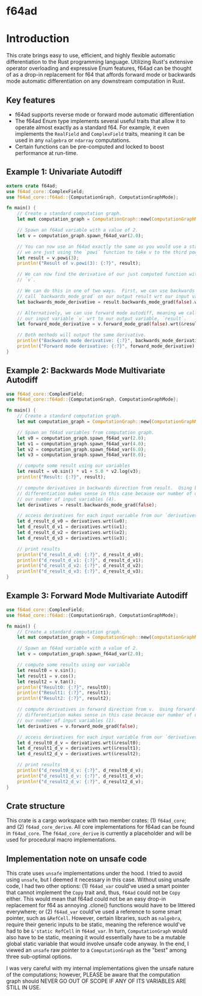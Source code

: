 # f64ad

# Introduction

This crate brings easy to use, efficient, and highly flexible automatic differentiation to the
Rust programming language.  Utilizing Rust's extensive operator overloading and expressive Enum
features, f64ad can be thought of as a drop-in replacement for f64 that affords forward mode
or backwards mode automatic differentiation on any downstream computation in Rust.

## Key features
- f64ad supports reverse mode or forward mode automatic differentiation
- The f64ad Enum type implements several useful traits that allow it to operate almost exactly as a
standard f64.  For example, it even implements the `RealField` and `ComplexField` traits,
meaning it can be used in any `nalgebra` or `ndarray` computations.
- Certain functions can be pre-computed and locked to boost performance at run-time.

## Example 1: Univariate Autodiff
```rust
extern crate f64ad;
use f64ad_core::ComplexField;
use f64ad_core::f64ad::{ComputationGraph, ComputationGraphMode};

fn main() {
    // Create a standard computation graph.
    let mut computation_graph = ComputationGraph::new(ComputationGraphMode::Standard, None);

    // Spawn an f64ad variable with a value of 2.
    let v = computation_graph.spawn_f64ad_var(2.0);

    // You can now use an f64ad exactly the same as you would use a standard f64.  In this example,
    // we are just using the `powi` function to take v to the third power.
    let result = v.powi(3);
    println!("Result of v.powi(3): {:?}", result);

    // We can now find the derivative of our just computed function with respect to our input variable,
    // `v`.

    // We can do this in one of two ways.  First, we can use backwards mode autodiff, meaning we
    // call `backwards_mode_grad` on our output result wrt our input variable, `v`:
    let backwards_mode_derivative = result.backwards_mode_grad(false).wrt(&v);

    // Alternatively, we can use forward mode autodiff, meaning we call `forward_mode_grad` on
    // our input variable `v` wrt to our output variable, `result`.
    let forward_mode_derivative = v.forward_mode_grad(false).wrt(&result);

    // Both methods will output the same derivative.
    println!("Backwards mode derivative: {:?}", backwards_mode_derivative);
    println!("Forward mode derivative: {:?}", forward_mode_derivative);
}
```

## Example 2: Backwards Mode Multivariate Autodiff
```rust
use f64ad_core::ComplexField;
use f64ad_core::f64ad::{ComputationGraph, ComputationGraphMode};

fn main() {
    // Create a standard computation graph.
    let mut computation_graph = ComputationGraph::new(ComputationGraphMode::Standard, None);

    // Spawn an f64ad variables from computation graph.
    let v0 = computation_graph.spawn_f64ad_var(2.0);
    let v1 = computation_graph.spawn_f64ad_var(4.0);
    let v2 = computation_graph.spawn_f64ad_var(6.0);
    let v3 = computation_graph.spawn_f64ad_var(8.0);

    // compute some result using our variables
    let result = v0.sin() * v1 + 5.0 * v2.log(v3);
    println!("Result: {:?}", result);

    // compute derivatives in backwards direction from result.  Using backwards mode automatic
    // differentiation makes sense in this case because our number of outputs (1) is less than
    // our number of input variables (4).
    let derivatives = result.backwards_mode_grad(false);

    // access derivatives for each input variable from our `derivatives` object.
    let d_result_d_v0 = derivatives.wrt(&v0);
    let d_result_d_v1 = derivatives.wrt(&v1);
    let d_result_d_v2 = derivatives.wrt(&v2);
    let d_result_d_v3 = derivatives.wrt(&v3);

    // print results
    println!("d_result_d_v0: {:?}", d_result_d_v0);
    println!("d_result_d_v1: {:?}", d_result_d_v1);
    println!("d_result_d_v2: {:?}", d_result_d_v2);
    println!("d_result_d_v3: {:?}", d_result_d_v3);
}
```
## Example 3: Forward Mode Multivariate Autodiff

```rust
use f64ad_core::ComplexField;
use f64ad_core::f64ad::{ComputationGraph, ComputationGraphMode};

fn main() {
    // Create a standard computation graph.
    let mut computation_graph = ComputationGraph::new(ComputationGraphMode::Standard, None);

    // Spawn an f64ad variable with a value of 2.
    let v = computation_graph.spawn_f64ad_var(2.0);

    // compute some results using our variable
    let result0 = v.sin();
    let result1 = v.cos();
    let result2 = v.tan();
    println!("Result0: {:?}", result0);
    println!("Result1: {:?}", result1);
    println!("Result2: {:?}", result2);

    // compute derivatives in forward direction from v.  Using forward mode automatic
    // differentiation makes sense in this case because our number of outputs (3) is greater than
    // our number of input variables (1).
    let derivatives = v.forward_mode_grad(false);

    // access derivatives for each input variable from our `derivatives` object.
    let d_result0_d_v = derivatives.wrt(&result0);
    let d_result1_d_v = derivatives.wrt(&result1);
    let d_result2_d_v = derivatives.wrt(&result2);

    // print results
    println!("d_result0_d_v: {:?}", d_result0_d_v);
    println!("d_result1_d_v: {:?}", d_result1_d_v);
    println!("d_result2_d_v: {:?}", d_result2_d_v);
}
```

## Crate structure
This crate is a cargo workspace with two member crates: (1) `f64ad_core`; and (2) `f64ad_core_derive`.
All core implementations for f64ad can be found in `f64ad_core`.  The `f64ad_core_derive` is
currently a placeholder and will be used for procedural macro implementations.

## Implementation note on unsafe code
This crate uses `unsafe` implementations under the hood.  I tried to avoid using `unsafe`, but
I deemed it necessary in this case.  Without using unsafe code, I had two other options:
(1) `f64ad_var` could've used a smart pointer that cannot implement the `Copy` trait and, thus,
`f64ad` could not be `Copy` either.  This would mean that f64ad could not be an easy drop-in
replacement for f64 as annoying .clone() functions would have to be littered everywhere; or (2)
`f64ad_var` could've used a reference to some smart pointer, such as `&RefCell`.  However, certain
libraries, such as `nalgebra`, require their generic inputs to be static,
meaning the reference would've had to be `&'static RefCell` in `f64ad_var`.  In turn,
`ComputationGraph` would also have to be static, meaning it would essentially have to be a
mutable global static variable that would involve unsafe code anyway.  In the end, I viewed
an `unsafe` raw pointer to a `ComputationGraph` as the "best" among three sub-optimal
options.  

I was very careful with my internal implementations given the unsafe nature of the computations;
however, PLEASE be aware that the computation graph should NEVER GO OUT OF SCOPE IF ANY OF
ITS VARIABLES ARE STILL IN USE.